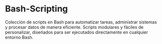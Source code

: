 # Bash-Scripting
Colección de scripts en Bash para automatizar tareas, administrar sistemas y procesar datos de manera eficiente. Scripts modulares y fáciles de personalizar, diseñados para ser ejecutados directamente en cualquier entorno Bash.
